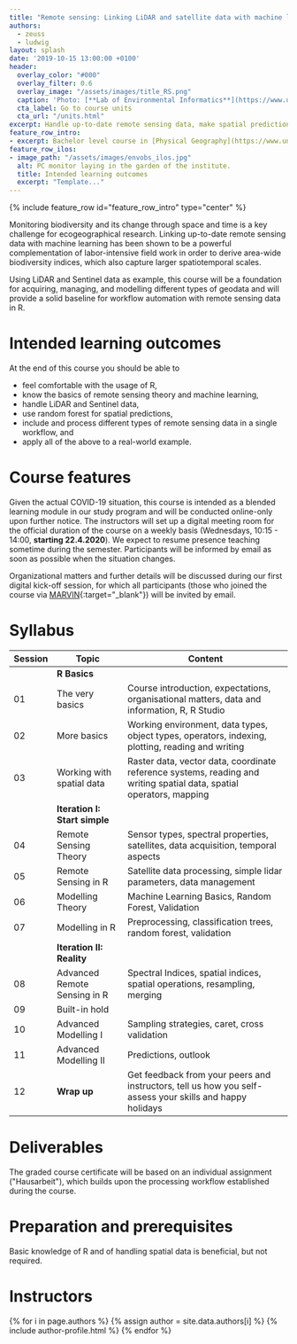 ```yaml
---
title: "Remote sensing: Linking LiDAR and satellite data with machine learning"
authors:
  - zeuss
  - ludwig
layout: splash
date: '2019-10-15 13:00:00 +0100'
header:
  overlay_color: "#000"
  overlay_filter: 0.6
  overlay_image: "/assets/images/title_RS.png"
  caption: 'Photo: [**Lab of Environmental Informatics**](https://www.uni-marburg.de/de/fb19/disciplines/physisch/umweltinformatik/umweltinformatik){:target="_blank"}'
  cta_label: Go to course units
  cta_url: "/units.html"
excerpt: Handle up-to-date remote sensing data, make spatial predictions with machine learning, and become familiar with advanced remote sensing modelling in R
feature_row_intro:
- excerpt: Bachelor level course in [Physical Geography](https://www.uni-marburg.de/de/fb19/studium/studiengaenge/bachelor-geographie/herzlich-willkommen-beim-bachelor-geographie){:target="_blank"} at Marburg University
feature_row_ilos:
- image_path: "/assets/images/envobs_ilos.jpg"
  alt: PC monitor laying in the garden of the institute.
  title: Intended learning outcomes
  excerpt: "Template..."
---
```


{% include feature_row id="feature_row_intro" type="center" %}

<!-- Funkychunky -->

Monitoring biodiversity and its change through space and time is a key challenge for ecogeographical research. 
Linking up-to-date remote sensing data with machine learning has been shown to be a powerful complementation of labor-intensive field work in order to derive area-wide biodiversity indices, which also capture larger spatiotemporal scales. 

Using LiDAR and Sentinel data as example, this course will be a foundation for acquiring, managing, and modelling different types of geodata and will provide a solid baseline for workflow automation with remote sensing data in R.


# Intended learning outcomes
At the end of this course you should be able to

* feel comfortable with the usage of R,
* know the basics of remote sensing theory and machine learning,
* handle LiDAR and Sentinel data,
* use random forest for spatial predictions,
* include and process different types of remote sensing data in a single workflow, and
* apply all of the above to a real-world example.



# Course features

Given the actual COVID-19 situation, this course is intended as a blended learning module in our study program and will be conducted online-only upon further notice.
The instructors will set up a digital meeting room for the official duration of the course on a weekly basis (Wednesdays, 10:15 - 14:00, **starting 22.4.2020**).
We expect to resume presence teaching sometime during the semester.
Participants will be informed by email as soon as possible when the situation changes.

Organizational matters and further details will be discussed during our first digital kick-off session, 
for which all participants (those who joined the course via [MARVIN](https://marvin.uni-marburg.de){:target="_blank"}) will be invited by email.




# Syllabus

| Session | Topic | Content |
|---------|-------|---------|
|| **R Basics** ||
| 01 | The very basics              | Course introduction, expectations, organisational matters, data and information, R, R Studio |
| 02 | More basics                  | Working environment, data types, object types, operators, indexing, plotting, reading and writing |
| 03 | Working with spatial data    | Raster data, vector data, coordinate reference systems, reading and writing spatial data, spatial operators, mapping |
|| **Iteration I: Start simple** ||
| 04 | Remote Sensing Theory                    | Sensor types, spectral properties, satellites, data acquisition, temporal aspects  |
| 05 | Remote Sensing in R		                | Satellite data processing, simple lidar parameters, data management|
| 06 | Modelling Theory             | Machine Learning Basics, Random Forest, Validation  |
| 07 | Modelling in R               | Preprocessing, classification trees, random forest, validation|
|| **Iteration II: Reality** ||
| 08 | Advanced Remote Sensing in R    		  | Spectral Indices, spatial indices, spatial operations, resampling, merging|
| 09 | Built-in hold||
| 10 | Advanced Modelling I    		| Sampling strategies, caret, cross validation|
| 11 | Advanced Modelling II  	    | Predictions, outlook |
| 12 | **Wrap up**                  | Get feedback from your peers and instructors, tell us how you self-assess your skills and happy holidays |


# Deliverables

The graded course certificate will be based on an individual assignment ("Hausarbeit"), which builds upon the processing workflow established during the course.



<!--Note: Prüfungsleistung ist eine Hausarbeit über ein verwandtes Thema (anderes Gebiet, anderes Modell, andere Daten, etc.) -->


# Preparation and prerequisites

Basic knowledge of R and of handling spatial data is beneficial, but not required.

<!-- <br />  -->


# Instructors

{% for i in page.authors %} 
  {% assign author = site.data.authors[i] %}
  {% include author-profile.html %}
{% endfor %}




